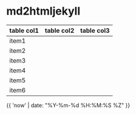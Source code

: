 # md2htmljekyll

|table col1|table col2|table col3|
|-|-|-|
|item1|||
|item2|||
|item3|||
|item4|||
|item5|||
|item6|||

{{ 'now' | date: "%Y-%m-%d %H:%M:%S %Z" }}
